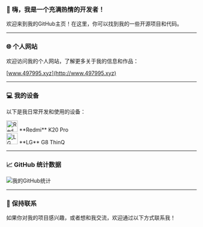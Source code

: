 ### 👋 嗨，我是一个充满热情的开发者！

欢迎来到我的GitHub主页！在这里，你可以找到我的一些开源项目和代码。

---

### 🌐 个人网站

欢迎访问我的个人网站，了解更多关于我的信息和作品：

[www.497995.xyz](http://www.497995.xyz)

---

### 💻 我的设备

以下是我日常开发和使用的设备：

<p align="left">
    <img src="https://cdn.jsdelivr.net/npm/simple-icons@v13/icons/xiaomi.svg" alt="Redmi" width="30" height="30" />
    **Redmi** K20 Pro
    <br>
    <img src="https://cdn.jsdelivr.net/npm/simple-icons@v13/icons/lg.svg" alt="LG" width="30" height="30" />
    **LG** G8 ThinQ
</p>

---

### 📈 GitHub 统计数据

![我的GitHub统计](https://github-readme-stats.vercel.app/api?username=你的用户名&show_icons=true&theme=radical)

---

### 🤝 保持联系

如果你对我的项目感兴趣，或者想和我交流，欢迎通过以下方式联系我！
